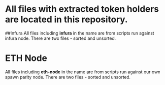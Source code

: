 # All files with extracted token holders are located in this repository.

##Infura
All files including **infura** in the name are from scripts run against infura node.
There are two files - sorted and unsorted.

# ETH Node
All files including **eth-node** in the name are from scripts run against our own spawn parity node.
There are two files - sorted and unsorted.
